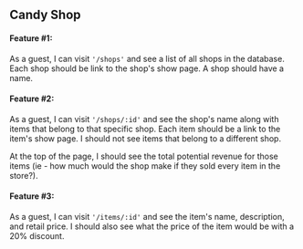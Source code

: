 ## Candy Shop

#### Feature #1: 

As a guest, I can visit `'/shops'` and see a list of all shops in the database. Each shop should be link to the shop's show page. A shop should have a name. 

#### Feature #2: 

As a guest, I can visit `'/shops/:id'` and see the shop's name along with items that belong to that specific shop. Each item should be a link to the item's show page. I should not see items that belong to a different shop. 

At the top of the page, I should see the total potential revenue for those items (ie - how much would the shop make if they sold every item in the store?).

#### Feature #3:

As a guest, I can visit `'/items/:id'` and see the item's name, description, and retail price. I should also see what the price of the item would be with a 20% discount. 
